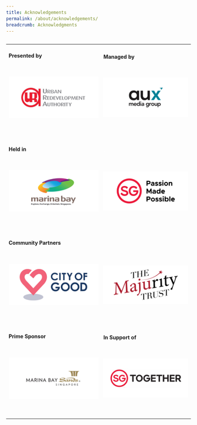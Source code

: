 ```yaml
---
title: Acknowledgements
permalink: /about/acknowledgements/
breadcrumb: Acknowledgments
---
```

<table class="table-v">

<table style="width:100%">
    
<tr>
    <td>
      <h4>Presented by</h4>
      <br>
      <p><a href="https://www.ura.gov.sg/Corporate"><img src="https://github.com/isomerpages/ura-mbsc2021/blob/staging/images/ura.JPEG?raw=true" alt="Image of URA Logo"></a></p>
      <br>
      <br> 
    </td>
    <td>
      <h4>Managed by</h4>
      <br>
      <p><a href="http://www.aux.com.sg/"><img src="https://github.com/isomerpages/ura-mbsc2021/blob/staging/images/aux.JPEG?raw=true" alt="Image of AUX Logo"></a></p>
      <br>
      <br>    
<tr>
    <td>
      <h4>Held in</h4>
      <br>
      <p><a href="https://www.ura.gov.sg/Corporate/Get-Involved/Shape-A-Distinctive-City/Explore-Our-City/Marina-Bay"><img src="https://github.com/isomerpages/ura-mbsc2021/blob/staging/images/mbl.JPEG?raw=true" alt="Image of MBS Logo"></a></p>
      <br>
      <br> 
    </td>
    <td>
      <h4 style="color:white;">.</h4>
      <br>
      <p><a href="https://www.visitsingapore.com/en/"><img src="https://github.com/isomerpages/ura-mbsc2021/blob/staging/images/sgp.JPEG?raw=true" alt="Image of Sg Made Possible Logo"></a></p>
      <br>
      <br>    
<tr>
    <td>
      <h4>Community Partners</h4>
      <br>
      <p><a href="https://cityofgood.sg/"><img src="https://github.com/isomerpages/ura-mbsc2021/blob/staging/images/COG.JPEG?raw=true" alt="Image of NVPC Logo"></a></p>
      <br>
      <br> 
    </td>
    <td>
      <h4 style="color:white;">.</h4>
      <br>
      <p><a href="https://www.majurity.sg/"><img src="https://github.com/isomerpages/ura-mbsc2021/blob/staging/images/TMT.JPEG?raw=true" alt="Image of The Majurity Trust Logo"></a></p>
      <br>
      <br>
<tr>			
    <td>
      <h4>Prime Sponsor</h4>
      <br>
      <p><a href="https://www.marinabaysands.com/"><img src="https://github.com/isomerpages/ura-mbsc2021/blob/staging/images/mbsh.JPEG?raw=true" alt="Image of MBS hotel Logo"></a></p>
      <br>
      <br> 
    </td>	
    <td>
      <h4>In Support of</h4>
      <br>
      <p><a href="https://www.singaporetogether.gov.sg/"><img src="https://github.com/isomerpages/ura-mbsc2021/blob/staging/images/SGT.JPEG?raw=true" alt="Image of SG Together Logo"></a></p>
      <br>
      <br>    
<tr>